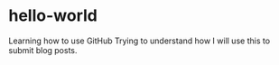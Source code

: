 # hello-world
Learning how to use GitHub
Trying to understand how I will use this to submit blog posts. 
